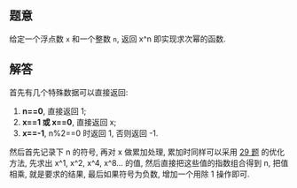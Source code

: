 ## 题意

给定一个浮点数 `x` 和一个整数 `n`, 返回 x^n 即实现求次幂的函数.

## 解答

首先有几个特殊数据可以直接返回:

1. **n==0**, 直接返回 1;
1. **x==1 或 x==0**, 直接返回 x;
1. **x==-1**, n%2==0 时返回 1, 否则返回 -1.

然后首先记录下 n 的符号, 再对 x 做累加处理, 累加时同样可以采用 [29 题](https://leetcode150.xhu.me/29) 的优化方法, 先求出 x^1, x^2, x^4, x^8... 的值, 然后直接把这些值的指数组合得到 n, 把值相乘, 就是要求的结果, 最后如果符号为负数, 增加一个用除 1 操作即可.